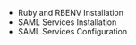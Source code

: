 <!-- TITLE: SAML Service Installation -->
<!-- SUBTITLE: A quick summary of SAML Services -->

* Ruby and RBENV Installation
* SAML Services Installation
* SAML Services Configuration